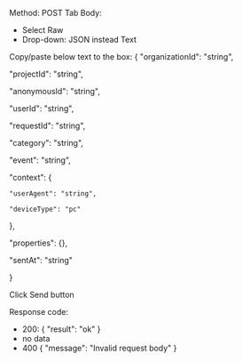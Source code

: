 Method: POST
Tab Body: 
- Select Raw
- Drop-down: JSON instead Text

Copy/paste below text to the box:
{
 "organizationId": "string",
 
  "projectId": "string",
  
  "anonymousId": "string",
  
  "userId": "string",
  
  "requestId": "string",
  
  "category": "string",
  
  "event": "string",
  
  "context": {
  
    "userAgent": "string",
    
    "deviceType": "pc"
    
  },
  
  "properties": {},
  
  "sentAt": "string"
  
}

Click Send button

Response code:
- 200: { "result": "ok" }
- no data
- 400 { "message": "Invalid request body" }
